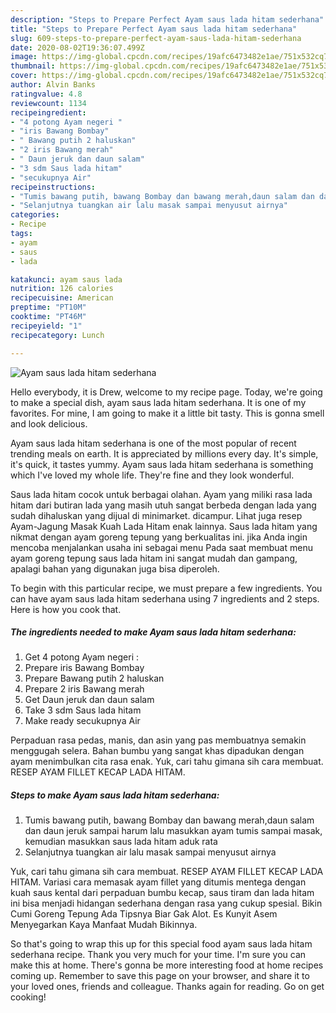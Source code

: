 ```yaml
---
description: "Steps to Prepare Perfect Ayam saus lada hitam sederhana"
title: "Steps to Prepare Perfect Ayam saus lada hitam sederhana"
slug: 609-steps-to-prepare-perfect-ayam-saus-lada-hitam-sederhana
date: 2020-08-02T19:36:07.499Z
image: https://img-global.cpcdn.com/recipes/19afc6473482e1ae/751x532cq70/ayam-saus-lada-hitam-sederhana-foto-resep-utama.jpg
thumbnail: https://img-global.cpcdn.com/recipes/19afc6473482e1ae/751x532cq70/ayam-saus-lada-hitam-sederhana-foto-resep-utama.jpg
cover: https://img-global.cpcdn.com/recipes/19afc6473482e1ae/751x532cq70/ayam-saus-lada-hitam-sederhana-foto-resep-utama.jpg
author: Alvin Banks
ratingvalue: 4.8
reviewcount: 1134
recipeingredient:
- "4 potong Ayam negeri "
- "iris Bawang Bombay"
- " Bawang putih 2 haluskan"
- "2 iris Bawang merah"
- " Daun jeruk dan daun salam"
- "3 sdm Saus lada hitam"
- "secukupnya Air"
recipeinstructions:
- "Tumis bawang putih, bawang Bombay dan bawang merah,daun salam dan daun jeruk sampai harum lalu masukkan ayam tumis sampai masak, kemudian masukkan saus lada hitam aduk rata"
- "Selanjutnya tuangkan air lalu masak sampai menyusut airnya"
categories:
- Recipe
tags:
- ayam
- saus
- lada

katakunci: ayam saus lada 
nutrition: 126 calories
recipecuisine: American
preptime: "PT10M"
cooktime: "PT46M"
recipeyield: "1"
recipecategory: Lunch

---
```



![Ayam saus lada hitam sederhana](https://img-global.cpcdn.com/recipes/19afc6473482e1ae/751x532cq70/ayam-saus-lada-hitam-sederhana-foto-resep-utama.jpg)

Hello everybody, it is Drew, welcome to my recipe page. Today, we're going to make a special dish, ayam saus lada hitam sederhana. It is one of my favorites. For mine, I am going to make it a little bit tasty. This is gonna smell and look delicious.

Ayam saus lada hitam sederhana is one of the most popular of recent trending meals on earth. It is appreciated by millions every day. It's simple, it's quick, it tastes yummy. Ayam saus lada hitam sederhana is something which I've loved my whole life. They're fine and they look wonderful.

Saus lada hitam cocok untuk berbagai olahan. Ayam yang miliki rasa lada hitam dari butiran lada yang masih utuh sangat berbeda dengan lada yang sudah dihaluskan yang dijual di minimarket. dicampur. Lihat juga resep Ayam-Jagung Masak Kuah Lada Hitam enak lainnya. Saus lada hitam yang nikmat dengan ayam goreng tepung yang berkualitas ini. jika Anda ingin mencoba menjalankan usaha ini sebagai menu Pada saat membuat menu ayam goreng tepung saus lada hitam ini sangat mudah dan gampang, apalagi bahan yang digunakan juga bisa diperoleh.


To begin with this particular recipe, we must prepare a few ingredients. You can have ayam saus lada hitam sederhana using 7 ingredients and 2 steps. Here is how you cook that.

<!--inarticleads1-->

##### The ingredients needed to make Ayam saus lada hitam sederhana:

1. Get 4 potong Ayam negeri :
1. Prepare iris Bawang Bombay
1. Prepare  Bawang putih 2 haluskan
1. Prepare 2 iris Bawang merah
1. Get  Daun jeruk dan daun salam
1. Take 3 sdm Saus lada hitam
1. Make ready secukupnya Air


Perpaduan rasa pedas, manis, dan asin yang pas membuatnya semakin menggugah selera. Bahan bumbu yang sangat khas dipadukan dengan ayam menimbulkan cita rasa enak. Yuk, cari tahu gimana sih cara membuat. RESEP AYAM FILLET KECAP LADA HITAM. 

<!--inarticleads2-->

##### Steps to make Ayam saus lada hitam sederhana:

1. Tumis bawang putih, bawang Bombay dan bawang merah,daun salam dan daun jeruk sampai harum lalu masukkan ayam tumis sampai masak, kemudian masukkan saus lada hitam aduk rata
1. Selanjutnya tuangkan air lalu masak sampai menyusut airnya


Yuk, cari tahu gimana sih cara membuat. RESEP AYAM FILLET KECAP LADA HITAM. Variasi cara memasak ayam fillet yang ditumis mentega dengan kuah saus kental dari perpaduan bumbu kecap, saus tiram dan lada hitam ini bisa menjadi hidangan sederhana dengan rasa yang cukup spesial. Bikin Cumi Goreng Tepung Ada Tipsnya Biar Gak Alot. Es Kunyit Asem Menyegarkan Kaya Manfaat Mudah Bikinnya. 

So that's going to wrap this up for this special food ayam saus lada hitam sederhana recipe. Thank you very much for your time. I'm sure you can make this at home. There's gonna be more interesting food at home recipes coming up. Remember to save this page on your browser, and share it to your loved ones, friends and colleague. Thanks again for reading. Go on get cooking!
